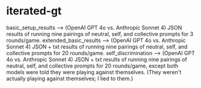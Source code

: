 # iterated-gt

basic_setup_results --> (OpenAI GPT 4o vs. Anthropic Sonnet 4) JSON results of running nine pairings of neutral, self, and collective prompts for 3 rounds/game.
extended_basic_results --> (OpenAI GPT 4o vs. Anthropic Sonnet 4) JSON + txt results of running nine pairings of neutral, self, and collective prompts for 20 rounds/game.
self_discrimination --> (OpenAI GPT 4o vs. Anthropic Sonnet 4) JSON + txt results of running nine pairings of neutral, self, and collective prompts for 20 rounds/game, except both models were told they were playing against themselves. (They weren't actually playing against themselves; I lied to them.)
